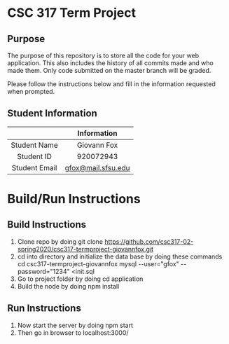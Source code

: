 # CSC 317 Term Project

## Purpose

The purpose of this repository is to store all the code for your web application. This also includes the history of all commits made and who made them. Only code submitted on the master branch will be graded.

Please follow the instructions below and fill in the information requested when prompted.

## Student Information

|               | Information   |
|:-------------:|:-------------:|
| Student Name  | Giovann Fox     |
| Student ID    | 920072943       |
| Student Email | gfox@mail.sfsu.edu    |



# Build/Run Instructions

## Build Instructions
1. Clone repo by doing git clone https://github.com/csc317-02-spring2020/csc317-termproject-giovannfox.git
2. cd into directory and initialize the data base by doing these commands
cd csc317-termproject-giovannfox
mysql --user="gfox" --password="1234" <init.sql
3. Go to project folder by doing cd application
4. Build the node by doing npm install

## Run Instructions
1. Now start the server by doing npm start
2. Then go in browser to localhost:3000/

